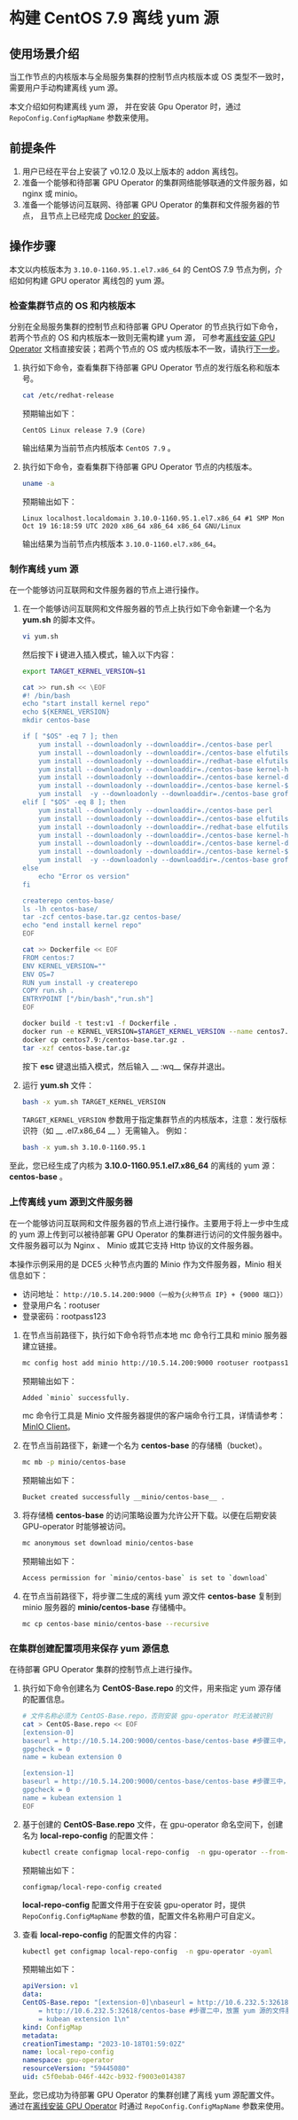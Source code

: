 # 构建 CentOS 7.9 离线 yum 源

## 使用场景介绍

当工作节点的内核版本与全局服务集群的控制节点内核版本或 OS 类型不一致时，需要用户手动构建离线 yum 源。

本文介绍如何构建离线 yum 源， 并在安装 Gpu Operator 时，通过 `RepoConfig.ConfigMapName` 参数来使用。

## 前提条件

1. 用户已经在平台上安装了 v0.12.0 及以上版本的 addon 离线包。
1. 准备一个能够和待部署 GPU Operator 的集群网络能够联通的文件服务器，如 nginx 或 minio。
1. 准备一个能够访问互联网、待部署 GPU Operator 的集群和文件服务器的节点，
   且节点上已经完成 [Docker 的安装](../../../../install/community/kind/online.md#docker)。

## 操作步骤

本文以内核版本为 `3.10.0-1160.95.1.el7.x86_64` 的 CentOS 7.9 节点为例，介绍如何构建 GPU operator 离线包的 yum 源。

### 检查集群节点的 OS 和内核版本

分别在全局服务集群的控制节点和待部署 GPU Operator 的节点执行如下命令，若两个节点的 OS 和内核版本一致则无需构建 yum 源，
可参考[离线安装 GPU Operator](./install_nvidia_driver_of_operator.md) 文档直接安装；若两个节点的 OS 或内核版本不一致，请执行[下一步](#yum)。

1. 执行如下命令，查看集群下待部署 GPU Operator 节点的发行版名称和版本号。

    ```bash
    cat /etc/redhat-release
    ```

    预期输出如下：

    ```console
    CentOS Linux release 7.9 (Core)
    ```

    输出结果为当前节点内核版本 `CentOS 7.9` 。

2. 执行如下命令，查看集群下待部署 GPU Operator 节点的内核版本。

    ```bash
    uname -a
    ```

    预期输出如下：

    ```console
    Linux localhost.localdomain 3.10.0-1160.95.1.el7.x86_64 #1 SMP Mon Oct 19 16:18:59 UTC 2020 x86_64 x86_64 x86_64 GNU/Linux
    ```

    输出结果为当前节点内核版本 `3.10.0-1160.el7.x86_64`。

### 制作离线 yum 源

在一个能够访问互联网和文件服务器的节点上进行操作。

1. 在一个能够访问互联网和文件服务器的节点上执行如下命令新建一个名为 __yum.sh__ 的脚本文件。

    ```bash
    vi yum.sh
    ```

    然后按下 **i** 键进入插入模式，输入以下内容：

    ```bash
    export TARGET_KERNEL_VERSION=$1

    cat >> run.sh << \EOF
    #! /bin/bash
    echo "start install kernel repo"
    echo ${KERNEL_VERSION}
    mkdir centos-base

    if [ "$OS" -eq 7 ]; then
        yum install --downloadonly --downloaddir=./centos-base perl
        yum install --downloadonly --downloaddir=./centos-base elfutils-libelf.x86_64
        yum install --downloadonly --downloaddir=./redhat-base elfutils-libelf-devel.x86_64
        yum install --downloadonly --downloaddir=./centos-base kernel-headers-${KERNEL_VERSION}.el7.x86_64
        yum install --downloadonly --downloaddir=./centos-base kernel-devel-${KERNEL_VERSION}.el7.x86_64
        yum install --downloadonly --downloaddir=./centos-base kernel-${KERNEL_VERSION}.el7.x86_64
        yum install  -y --downloadonly --downloaddir=./centos-base groff-base
    elif [ "$OS" -eq 8 ]; then
        yum install --downloadonly --downloaddir=./centos-base perl
        yum install --downloadonly --downloaddir=./centos-base elfutils-libelf.x86_64
        yum install --downloadonly --downloaddir=./redhat-base elfutils-libelf-devel.x86_64
        yum install --downloadonly --downloaddir=./centos-base kernel-headers-${KERNEL_VERSION}.el8.x86_64
        yum install --downloadonly --downloaddir=./centos-base kernel-devel-${KERNEL_VERSION}.el8.x86_64
        yum install --downloadonly --downloaddir=./centos-base kernel-${KERNEL_VERSION}.el8.x86_64
        yum install  -y --downloadonly --downloaddir=./centos-base groff-base
    else
        echo "Error os version"
    fi

    createrepo centos-base/
    ls -lh centos-base/
    tar -zcf centos-base.tar.gz centos-base/
    echo "end install kernel repo"
    EOF

    cat >> Dockerfile << EOF
    FROM centos:7
    ENV KERNEL_VERSION=""
    ENV OS=7
    RUN yum install -y createrepo
    COPY run.sh .
    ENTRYPOINT ["/bin/bash","run.sh"]
    EOF

    docker build -t test:v1 -f Dockerfile .
    docker run -e KERNEL_VERSION=$TARGET_KERNEL_VERSION --name centos7.9 test:v1
    docker cp centos7.9:/centos-base.tar.gz .
    tar -xzf centos-base.tar.gz
    ```

    按下 __esc__ 键退出插入模式，然后输入 __ :wq__ 保存并退出。

2. 运行 __yum.sh__ 文件：

    ```bash
    bash -x yum.sh TARGET_KERNEL_VERSION
    ```

    `TARGET_KERNEL_VERSION` 参数用于指定集群节点的内核版本，注意：发行版标识符（如 __ .el7.x86_64 __ ）无需输入。
    例如：

    ```bash
    bash -x yum.sh 3.10.0-1160.95.1
    ```

至此，您已经生成了内核为 __3.10.0-1160.95.1.el7.x86_64__ 的离线的 yum 源： __centos-base__ 。

### 上传离线 yum 源到文件服务器

在一个能够访问互联网和文件服务器的节点上进行操作。主要用于将上一步中生成的 yum
源上传到可以被待部署 GPU Operator 的集群进行访问的文件服务器中。
文件服务器可以为 Nginx 、 Minio 或其它支持 Http 协议的文件服务器。

本操作示例采用的是 DCE5 火种节点内置的 Minio 作为文件服务器，Minio 相关信息如下：

- 访问地址： `http://10.5.14.200:9000（一般为{火种节点 IP} + {9000 端口}）`
- 登录用户名：rootuser
- 登录密码：rootpass123

1. 在节点当前路径下，执行如下命令将节点本地 mc 命令行工具和 minio 服务器建立链接。

    ```bash
    mc config host add minio http://10.5.14.200:9000 rootuser rootpass123
    ```

    预期输出如下：

    ```bash
    Added `minio` successfully.
    ```

    mc 命令行工具是 Minio 文件服务器提供的客户端命令行工具，详情请参考：
    [MinIO Client](https://min.io/docs/minio/linux/reference/minio-mc.html)。

2. 在节点当前路径下，新建一个名为 __centos-base__ 的存储桶（bucket）。

    ```bash
    mc mb -p minio/centos-base
    ```

    预期输出如下：

    ```bash
    Bucket created successfully __minio/centos-base__ .
    ```

3. 将存储桶 __centos-base__ 的访问策略设置为允许公开下载。以便在后期安装 GPU-operator 时能够被访问。

    ```bash
    mc anonymous set download minio/centos-base
    ```

    预期输出如下：

    ```bash
    Access permission for `minio/centos-base` is set to `download` 
    ```

4. 在节点当前路径下，将步骤二生成的离线 yum 源文件 __centos-base__ 复制到 minio 服务器的 __minio/centos-base__ 存储桶中。

    ```bash
    mc cp centos-base minio/centos-base --recursive
    ```

### 在集群创建配置项用来保存 yum 源信息

在待部署 GPU Operator 集群的控制节点上进行操作。

1. 执行如下命令创建名为 __CentOS-Base.repo__ 的文件，用来指定 yum 源存储的配置信息。

    ```bash
    # 文件名称必须为 CentOS-Base.repo，否则安装 gpu-operator 时无法被识别
    cat > CentOS-Base.repo << EOF
    [extension-0]
    baseurl = http://10.5.14.200:9000/centos-base/centos-base #步骤三中，放置 yum 源的文件服务器地址
    gpgcheck = 0
    name = kubean extension 0
    
    [extension-1]
    baseurl = http://10.5.14.200:9000/centos-base/centos-base #步骤三中，放置 yum 源的文件服务器地址
    gpgcheck = 0
    name = kubean extension 1
    EOF
    ```

2. 基于创建的 __CentOS-Base.repo__ 文件，在 gpu-operator 命名空间下，创建名为 __local-repo-config__ 的配置文件：

    ```bash
    kubectl create configmap local-repo-config  -n gpu-operator --from-file=CentOS-Base.repo=/etc/yum.repos.d/extension.repo
    ```

    预期输出如下：

    ```console
    configmap/local-repo-config created
    ```

    __local-repo-config__ 配置文件用于在安装 gpu-operator 时，提供 `RepoConfig.ConfigMapName` 参数的值，配置文件名称用户可自定义。

3. 查看 __local-repo-config__ 的配置文件的内容：

    ```bash
    kubectl get configmap local-repo-config  -n gpu-operator -oyaml
    ```

    预期输出如下：

    ```yaml
    apiVersion: v1
    data:
    CentOS-Base.repo: "[extension-0]\nbaseurl = http://10.6.232.5:32618/centos-base#步骤二中，放置 yum 源的文件服务器路径\ngpgcheck = 0\nname = kubean extension 0\n  \n[extension-1]\nbaseurl
        = http://10.6.232.5:32618/centos-base #步骤二中，放置 yum 源的文件服务器路径\ngpgcheck = 0\nname
        = kubean extension 1\n"
    kind: ConfigMap
    metadata:
    creationTimestamp: "2023-10-18T01:59:02Z"
    name: local-repo-config
    namespace: gpu-operator
    resourceVersion: "59445080"
    uid: c5f0ebab-046f-442c-b932-f9003e014387
    ```

至此，您已成功为待部署 GPU Operator 的集群创建了离线 yum 源配置文件。
通过在[离线安装 GPU Operator](./install_nvidia_driver_of_operator.md) 时通过 `RepoConfig.ConfigMapName` 参数来使用。
